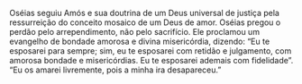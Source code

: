 ﻿Oséias seguiu Amós e sua doutrina de um Deus universal de justiça pela ressurreição do conceito mosaico de um Deus de amor. Oséias pregou o perdão pelo arrependimento, não pelo sacrifício. Ele proclamou um evangelho de bondade amorosa e divina misericórdia, dizendo: “Eu te esposarei para sempre; sim, eu te esposarei com retidão e julgamento, com amorosa bondade e misericórdias. Eu te esposarei ademais com fidelidade”. “Eu os amarei livremente, pois a minha ira desapareceu.”
